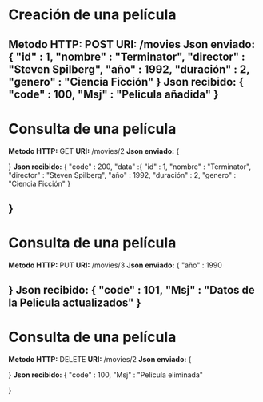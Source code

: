 # Creación de una película
**Metodo HTTP:** POST
**URI:** /movies
**Json enviado:** 
{
    "id" : 1,
    "nombre" : "Terminator",
    "director" : "Steven Spilberg",
    "año" : 1992,
    "duración" : 2,
    "genero" : "Ciencia Ficción"
}
**Json recibido:**
{
    "code" : 100,
    "Msj" : "Pelicula añadida"
}
---
# Consulta de una película
**Metodo HTTP:** GET
**URI:** /movies/2
**Json enviado:** 
{
   

}
**Json recibido:**
{
    "code" : 200,
    "data" :{
        "id" : 1,
        "nombre" : "Terminator",
        "director" : "Steven Spilberg",
        "año" : 1992,
        "duración" : 2,
        "genero" : "Ciencia Ficción"
    }
    
}
---
# Consulta de una película
**Metodo HTTP:** PUT
**URI:** /movies/3
**Json enviado:** 
{
   "año" : 1990

}
**Json recibido:**
{
    "code" : 101,
    "Msj" : "Datos de la Pelicula actualizados"
}
---
# Consulta de una película
**Metodo HTTP:** DELETE
**URI:** /movies/2
**Json enviado:** 
{
   

}
**Json recibido:**
{
    "code" : 100,
    "Msj" : "Pelicula eliminada"
    
}